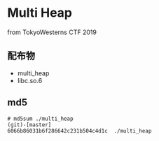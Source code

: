 # Multi Heap 
from TokyoWesterns CTF 2019

## 配布物
* multi\_heap
* libc.so.6

## md5
```
# md5sum ./multi_heap                                                                                                    (git)-[master]
6066b86031b6f286642c231b504c4d1c  ./multi_heap
```


